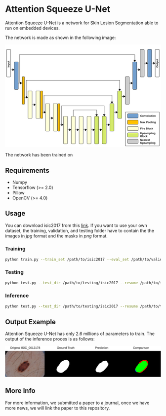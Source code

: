 # Attention Squeeze U-Net

Attention Squeeze U-Net is a network for Skin Lesion Segmentation able to run on embedded devices.

The network is made as shown in the following image:

![Attention U-Net](images/network.png)

The network has been trained on 

## Requirements

* Numpy
* Tensorflow (>= 2.0)
* Pillow
* OpenCV (>= 4.0)

## Usage

You can download isic2017 from this [link](https://challenge.isic-archive.com/landing/2017). 
If you want to use your own dataset, the training, validation, and testing folder have to contain the the images in _jpg_ format and the masks in _png_ format.

### Training

```bash
python train.py --train_set /path/to/isic2017 --eval_set /path/to/validation/isic2017 --checkpoint_dir /path/to/directory/where/you/want/to/save/the/models --aug_scale 3 --network attention_squeeze_unet (or squeeze_unet, attention_unet, unet, segnet)
``` 

### Testing

```bash
python test.py --test_dir /path/to/testing/isic2017 --resume /path/to/the/trained/model --network attention_squeeze_unet (or squeeze_unet, attention_unet, unet, segnet)
```

### Inference

```bash
python test.py --test_dir /path/to/testing/isic2017 --resume /path/to/the/trained/model --save_dir /path/to/the/directory/to/save/masks --network attention_squeeze_unet (or squeeze_unet, attention_unet, unet, segnet)
```

## Output Example

Attention Squeeze U-Net has only 2.6 millions of parameters to train. The output of the inference proces is as follows:

![Output Attention Squeeze U-Net](images/qualitative_results.png)

## More Info

For more information, we submitted a paper to a journal, once we have more news, we will link the paper to this repository.
